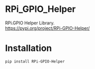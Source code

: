 # RPi_GPIO_Helper
RPi.GPIO Helper Library.<br>
https://pypi.org/project/RPi-GPIO-Helper/

# Installation
```
pip install RPi-GPIO-Helper
```

